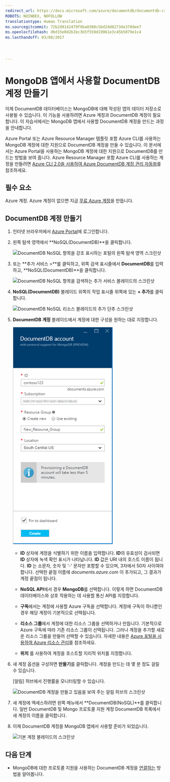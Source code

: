 ```yaml
---
redirect_url: https://docs.microsoft.com/azure/documentdb/documentdb-create-account
ROBOTS: NOINDEX, NOFOLLOW
translationtype: Human Translation
ms.sourcegitcommit: 72b2d9142479f9ba0380c5bd2dd82734e370dee7
ms.openlocfilehash: dbd15e0d2b1bc3b5f559d19961e3c45b5079e1c4
ms.lasthandoff: 03/08/2017



---
```


# <a name="create-a-documentdb-account-for-use-with-mongodb-apps"></a>MongoDB 앱에서 사용할 DocumentDB 계정 만들기
이제 DocumentDB 데이터베이스는 MongoDB에 대해 작성된 앱의 데이터 저장소로 사용될 수 있습니다. 이 기능을 사용하려면 Azure 계정과 DocumentDB 계정이 필요합니다. 이 자습서에서는 MongoDB 앱에서 사용할 DocumentDB 계정을 만드는 과정을 안내합니다. 

Azure Portal 또는 Azure Resource Manager 템플릿 포함 Azure CLI를 사용하는 MongoDB 계정에 대한 지원으로 DocumentDB 계정을 만들 수 있습니다. 이 문서에서는 Azure Portal을 사용하는 MongoDB 계정에 대한 지원으로 DocumentDB를 만드는 방법을 보여 줍니다. Azure Resource Manager 포함 Azure CLI를 사용하는 계정을 만들려면 [Azure CLI 2.0을 사용하여 Azure DocumentDB 계정 관리 자동화](documentdb-automation-resource-manager-cli.md)를 참조하세요.

## <a name="prerequisite"></a>필수 요소
Azure 계정. Azure 계정이 없으면 지금 [무료 Azure 계정](https://azure.microsoft.com/free/)을 만듭니다.
## <a name="create-a-documentdb-account"></a>DocumentDB 계정 만들기

1. 인터넷 브라우저에서 [Azure Portal](https://portal.azure.com)에 로그인합니다.
2. 왼쪽 탐색 영역에서 **NoSQL(DocumentDB)**을 클릭합니다.

    ![DocumentDB NoSQL 항목을 강조 표시하는 포털의 왼쪽 탐색 영역 스크린샷](./media/documentdb-create-mongodb-account/portalleftnav.png)

3. 또는 **추가 서비스 >**를 클릭하고, 위쪽 검색 표시줄에서 **DocumentDB**를 입력하고, **NoSQL(DocumentDB)**을 클릭합니다.

    ![DocumentDB NoSQL 항목을 검색하는 추가 서비스 블레이드의 스크린샷](./media/documentdb-create-mongodb-account/more-services-search.PNG)

4. **NoSQL(DocumentDB)** 블레이드 위쪽의 작업 표시줄 위쪽에 있는 **+ 추가**를 클릭합니다.

    ![DocumentDB NoSQL 리소스 블레이드의 추가 단추 스크린샷](./media/documentdb-create-mongodb-account/add-documentdb-account.png)

5. **DocumentDB 계정** 블레이드에서 계정에 대한 구성을 원하는 대로 지정합니다.

   ![MongoDB 블레이드에 대한 프로토콜 지원을 사용하는 새 DocumentDB의 스크린샷](./media/documentdb-create-mongodb-account/create-documentdb-mongodb-account.PNG)

    - **ID** 상자에 계정을 식별하기 위한 이름을 입력합니다.  **ID**의 유효성이 검사되면 **ID** 상자에 녹색 확인 표시가 나타납니다. **ID** 값은 URI 내의 호스트 이름이 됩니다. **ID** 는 소문자, 숫자 및 '-' 문자만 포함할 수 있으며, 3자에서 50자 사이여야 합니다. 선택한 끝점 이름에 *documents.azure.com* 이 추가되고, 그 결과가 계정 끝점이 됩니다.

    - **NoSQL API**에서 경우 **MongoDB**를 선택합니다. 이렇게 하면 DocumentDB 데이터베이스와 상호 작용하는 데 사용할 통신 API를 지정합니다.

    - **구독**에서는 계정에 사용할 Azure 구독을 선택합니다. 계정에 구독이 하나뿐인 경우 해당 계정이 기본적으로 선택됩니다.

    - **리소스 그룹**에서 계정에 대한 리소스 그룹을 선택하거나 만듭니다.  기본적으로 Azure 구독에 따라 기존 리소스 그룹이 선택됩니다.  그러나 계정을 추가할 새로운 리소스 그룹을 만들어 선택할 수 있습니다. 자세한 내용은 [Azure 포털을 사용하여 Azure 리소스 관리](../azure-portal/resource-group-portal.md)를 참조하세요.

    - **위치** 를 사용하여 계정을 호스트할 지리적 위치를 지정합니다.

6. 새 계정 옵션을 구성하면 **만들기**를 클릭합니다.  계정을 만드는 데 몇 분 정도 걸릴 수 있습니다.

   [알림] 허브에서 진행률을 모니터링할 수 있습니다.  

   ![DocumentDB 계정을 만들고 있음을 보여 주는 알림 허브의 스크린샷](./media/documentdb-create-mongodb-account/create-documentdb-mongodb-deployment-status.png)  

7. 새 계정에 액세스하려면 왼쪽 메뉴에서 **DocumentDB(NoSQL)**를 클릭합니다. 일반 DocumentDB 및 Mongo 프로토콜 지원 계정 DocumentDB 목록에서 새 계정의 이름을 클릭합니다.
8. 이제 DocumentDB 계정을 MongoDB 앱에서 사용할 준비가 되었습니다.

   ![기본 계정 블레이드의 스크린샷](./media/documentdb-create-mongodb-account/defaultaccountblade.png)

## <a name="next-steps"></a>다음 단계
* MongoDB에 대한 프로토콜 지원을 사용하는 DocumentDB 계정을 [연결하는](documentdb-connect-mongodb-account.md) 방법을 알아봅니다.

